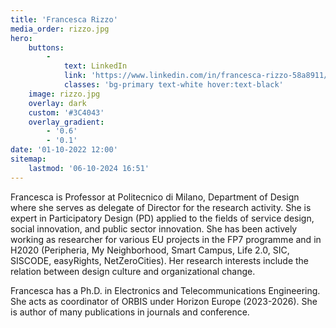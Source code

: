 ```yaml
---
title: 'Francesca Rizzo'
media_order: rizzo.jpg
hero:
    buttons:
        -
            text: LinkedIn
            link: 'https://www.linkedin.com/in/francesca-rizzo-58a8911/'
            classes: 'bg-primary text-white hover:text-black'
    image: rizzo.jpg
    overlay: dark
    custom: '#3C4043'
    overlay_gradient:
        - '0.6'
        - '0.1'
date: '01-10-2022 12:00'
sitemap:
    lastmod: '06-10-2024 16:51'
---
```


Francesca is Professor at Politecnico di Milano, Department of Design where she serves as delegate of Director for the research activity. She is expert in Participatory Design (PD) applied to the fields of service design, social innovation, and public sector innovation. She has been actively working as researcher for various EU projects in the FP7 programme and in H2020 (Peripheria, My Neighborhood, Smart Campus, Life 2.0, SIC, SISCODE, easyRights, NetZeroCities).
Her research interests include the relation between design culture and organizational change. 

Francesca has a Ph.D. in Electronics and Telecommunications Engineering. She acts as coordinator of ORBIS under Horizon Europe (2023-2026). She is author of many publications in journals and conference.
